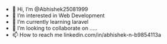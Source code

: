 - 👋 Hi, I’m @Abhishek25081999
- 👀 I’m interested in Web Development
- 🌱 I’m currently learning laravel
- 💞️ I’m looking to collaborate on .....
- 📫 How to reach me linkedin.com/in/abhishek-n-b9854113a

<!---
Abhishek25081999/Abhishek25081999 is a ✨ special ✨ repository because its `README.md` (this file) appears on your GitHub profile.
You can click the Preview link to take a look at your changes.
--->
